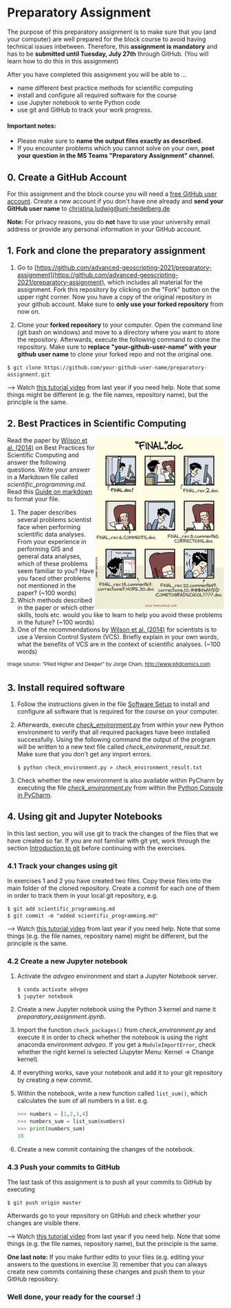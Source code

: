 # Preparatory Assignment

The purpose of this preparatory assignment is to make sure that you (and your computer) are well prepared for the block course to avoid having technical issues inbetween. Therefore, this __assignment is mandatory__ and has to be __submitted until Tuesday, July 27th__ through GitHub. (You will learn how to do this in this assignment)

After you have completed this assignment you will be able to ...

*  name different best practice methods for scientific computing
*  install and configure all required software for the course
*  use Jupyter notebook to write Python code
*  use git and GitHub to track your work progress. 

#### Important notes: 

* Please make sure to __name the output files exactly as described.__
* If you encounter problems which you cannot solve on your own, **post your question in the MS Teams "Preparatory Assignment" channel.** 


## 0. Create a GitHub Account

For this assignment and the block course you will need a [free GitHub user account](https://github.com/). Create a new account if you don't have one already and **send your GitHub user name** to [christina.ludwig@uni-heidelberg.de](mailto:christina.ludwig@uni-heidelberg.de) 

**Note:** For privacy reasons, you do **not** have to use your university email address or provide any personal information in your GitHub account.  


## 1. Fork and clone the preparatory assignment 

1. Go to [https://github.com/advanced-geoscripting-2021/preparatory-assignment](https://github.com/advanced-geoscripting-2021/preparatory-assignment), which includes all material for the assignment. Fork this repository by clicking on the "Fork" button on the upper right corner. Now you have a copy of the original repository in your github account. Make sure to **only use your forked repository** from now on. 

2. Clone your **forked repository** to your computer. Open the command line (git bash on windows) and move to a directory where you want to store the repository. Afterwards, execute the following command to clone the repository. Make sure to **replace "your-github-user-name" with your github user name** to clone your forked repo and not the original one.

```
$ git clone https://github.com/your-github-user-name/preparatory-assignment.git
```

--> Watch [this tutorial video](https://www.youtube.com/embed/yfFbOUnbE1Y) from last year if you need help. Note that some things might be different (e.g. the file names, repository name), but the principle is the same. 


## 2. Best Practices in Scientific Computing

<img src="./img/phdcomic_final.png" alt="final" width="300px" align="right" />

Read the paper by [Wilson et al. (2014)](https://www.ncbi.nlm.nih.gov/pmc/articles/PMC3886731/) on Best Practices for Scientific Computing and answer the following questions. Write your answer in a Markdown file called _scientific\_programming.md_. Read this [Guide on markdown](https://guides.github.com/features/mastering-markdown/) to format your file. 

1. The paper describes several problems scientist face when performing scientific data analyses. From your experience in performing GIS and general data analyses, which of these problems seem familiar to you? Have you faced other problems not mentioned in the paper? (~100 words)
2. Which methods described in the paper or which other skills, tools etc. would you like to learn to help you avoid these problems in the future? (~100 words)
3. One of the recommendations by [Wilson et al. (2014)](https://www.ncbi.nlm.nih.gov/pmc/articles/PMC3886731/) for scientists is to use a Version Control System (VCS). Briefly explain in your own words, what the benefits of VCS are in the context of scientific analyses. (~100 words)

<sup>Image source: “Piled Higher and Deeper” by Jorge Cham, http://www.phdcomics.com</sup>

## 3. Install required software

1. Follow the instructions given in the file [Software Setup](./software_setup.md) to install and configure all software that is required for the course on your computer. 

2. Afterwards, execute [_check\_environment.py_](./check_environment.py) from within your new Python environment to verify that all required packages have been installed successfully. Using the following command the output of the program will be written to a new text file called _check\_environment\_result.txt_. Make sure that you don't get any import errors. 

	```
	$ python check_environment.py > check_environment_result.txt
	```

3. Check whether the new environment is also available within PyCharm by executing the file [_check\_environment.py_](./check_environment.py) from within the [Python Console in PyCharm](https://www.jetbrains.com/help/pycharm/interactive-console.html).

## 4. Using git and Jupyter Notebooks

In this last section, you will use git to track the changes of the files that we have created so far. If you are not familiar with git yet, work through the section [Introduction to git](./git_introduction.md) before continuing with the exercises. 
	
### 4.1 Track your changes using git

In exercises 1 and 2 you have created two files. Copy these files into the main folder of the cloned repository. Create a commit for each one of them in order to track them in your local git repository, e.g.

```
$ git add scientific_programming.md
$ git commit -m "added scientific_programming.md" 
```

--> Watch [this tutorial video](https://www.youtube.com/embed/kVCLIPHfPDo) from last year if you need help. Note that some things (e.g. the file names, repository name) might be different, but the principle is the same. 


### 4.2 Create a new Jupyter notebook

1. Activate the _advgeo_ environment and start a Jupyter Notebook server. 

	``` 
	$ conda activate advgeo
	$ jupyter notebook
	```
	
2. Create a new Jupyter notebook using the Python 3 kernel and name it _preparatory\_assignment.ipynb_.

3. Import the function ```check_packages()``` from _check\_environment.py_ and execute it in order to check whether the notebook is using the right anaconda environment _advgeo_. If you get a ```ModuleImportError```, check whether the right kernel is selected (Jupyter Menu: Kernel &rarr; Change kernel).
4. If everything works, save your notebook and add it to your git repository by creating a new commit.
5. Within the notebook, write a new function called ```list_sum()```, which calculates the sum of all numbers in a list. e.g. 

	``` python
	>>> numbers = [1,2,3,4]
	>>> numbers_sum = list_sum(numbers)
	>>> print(numbers_sum)
	10
	```

6. Create a new commit containing the changes of the notebook. 

### 4.3 Push your commits to GitHub

The last task of this assignment is to push all your commits to GitHub by executing

```
$ git push origin master 
```

Afterwards go to your repository on GitHub and check whether your changes are visible there. 

--> Watch [this tutorial video](https://www.youtube.com/embed/kVCLIPHfPDo) from last year if you need help. Note that some things (e.g. the file names, repository name), but the principle is the same. 

__One last note:__ If you make further edits to your files (e.g. editing your answers to the questions in exercise 3) remember that you can always create new commits containing these changes and push them to your GitHub repository.


### Well done, your ready for the course! :) 








